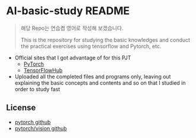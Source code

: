 # AI-basic-study README

> 해당 Repo는 연습겸 영어로 작성해 보겠습니다.
>
> This is the repository for studying the basic knowledges and conduct the practical exercises using tensorflow and Pytorch, etc.

- Official sites that I got advantage of for this PJT
  - [PyTorch](https://wikidocs.net/52460)
  - [TensorFlowHub](https://www.tensorflow.org/hub)
- Uploaded all the completed files and programs only, leaving out explaining the basic concepts and contents and so on that I studied in order to study fast

## License

- [pytorch github](https://github.com/pytorch/pytorch)
- [pytorch/vision github](https://github.com/pytorch/vision)